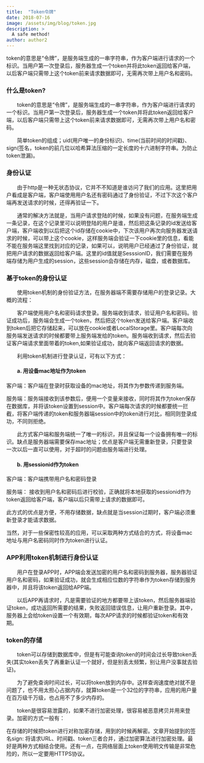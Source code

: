```yaml
---
title:  "Token令牌"
date: 2018-07-16
image: /assets/img/blog/token.jpg
description: >
  A safe method! 
author: author2
---
```


token的意思是“令牌”，是服务端生成的一串字符串，作为客户端进行请求的一个标识。当用户第一次登录后，服务器生成一个token并将此token返回给客户端，以后客户端只需带上这个token前来请求数据即可，无需再次带上用户名和密码。

### **什么是token?**

　　token的意思是“令牌”，是服务端生成的一串字符串，作为客户端进行请求的一个标识。当用户第一次登录后，服务器生成一个token并将此token返回给客户端，以后客户端只需带上这个token前来请求数据即可，无需再次带上用户名和密码。

　　简单token的组成；uid(用户唯一的身份标识)、time(当前时间的时间戳)、sign(签名，token的前几位以哈希算法压缩的一定长度的十六进制字符串。为防止token泄漏)。

### **身份认证**

　　由于http是一种无状态协议，它并不不知道是谁访问了我们的应用。这里把用户看成是客户端，客户端使用用户名还有密码通过了身份验证，不过下次这个客户端再发送请求的时候，还得再验证一下。

　　通常的解决方法就是，当用户请求登陆的时候，如果没有问题，在服务端生成一条记录，在这个记录里可以说明登陆的用户是谁，然后把这条记录的id发送给客户端，客户端收到以后把这个id存储在cookie中，下次该用户再次向服务器发送请求的时候，可以带上这个cookie，这样服务端会验证一下cookie里的信息，看能不能在服务端这里找到对应的记录，如果可以，说明用户已经通过了身份验证，就把用户请求的数据返回给客户端。这里的id值就是SesssionID，我们需要在服务端存储为用户生成的session，这些session会存储在内存，磁盘，或者数据库。

### **基于token的身份认证**

　　使用token机制的身份验证方法，在服务器端不需要存储用户的登录记录。大概的流程：

　　客户端使用用户名和密码请求登录。服务端收到请求，验证用户名和密码。验证成功后，服务端会生成一个token，然后把这个token发送给客户端。客户端收到token后把它存储起来，可以放在cookie或者LocalStorage里。客户端每次向服务端发送请求的时候都要带上服务端发给的token。服务端收到请求，然后去验证客户端请求里面带着的token,如果验证成功，就向客户端返回请求的数据。

　　利用token机制进行登录认证，可有以下方式：

#### 　　**a. 用设备mac地址作为token**

客户端：客户端在登录时获取设备的mac地址，将其作为参数传递到服务端。

服务端：服务端接收到该参数后，便用一个变量来接收，同时将其作为token保存在数据库，并将该token设置到session中。客户端每次请求的时候都要统一拦截，将客户端传递的token和服务器端session中的token进行对比，相同则登录成功，不同则拒绝。

　　此方式客户端和服务端统一了唯一的标识，并且保证每一个设备拥有唯一的标识。缺点是服务器端需要保存mac地址；优点是客户端无需重新登录，只要登录一次以后一直可以使用，对于超时的问题由服务端进行处理。

#### 　　**b. 用sessionid作为token**

客户端：客户端携带用户名和密码登录

服务端： 接收到用户名和密码后进行校验，正确就将本地获取的sessionid作为token返回给客户端，客户端以后只需带上请求的数据即可。

此方式的优点是方便，不用存储数据，缺点就是当session过期时，客户端必须重新登录才能请求数据。

当然，对于一些保密性较高的应用，可以采取两种方式结合的方式，将设备mac地址与用户名密码同时作为token进行认证。

### **APP利用token机制进行身份认证**

　　用户在登录APP时，APP端会发送加密的用户名和密码到服务器，服务器验证用户名和密码，如果验证成功，就会生成相应位数的字符串作为token存储到服务器中，并且将该token返回给APP端。

　　以后APP再请求时，凡是需要验证的地方都要带上该token，然后服务器端验证token，成功返回所需要的结果，失败返回错误信息，让用户重新登录。其中，服务器上会给token设置一个有效期，每次APP请求的时候都验证token和有效期。

### **token的存储**

　　token可以存储到数据库中，但是有可能查询token的时间会过长导致token丢失(其实token丢失了再重新认证一个就好，但是别丢太频繁，别让用户没事就去验证)。

　　为了避免查询时间过长，可以将token放到内存中。这样查询速度绝对就不是问题了，也不用太担心占据内存，就算token是一个32位的字符串，应用的用户量在百万级千万级，也占用不了多少内存的。

　　token是很容易泄露的，如果不进行加密处理，很容易被恶意拷贝并用来登录。加密的方式一般有：

在存储的时候把token进行对称加密存储，用到的时候再解密。文章开始提到的签名sign: 将请求URL、时间戳、token三者合并，通过加密算法进行加密处理。最好是两种方式相结合使用。还有一点，在网络层面上token使用明文传输是非常危险的，所以一定要用HTTPS协议。

 